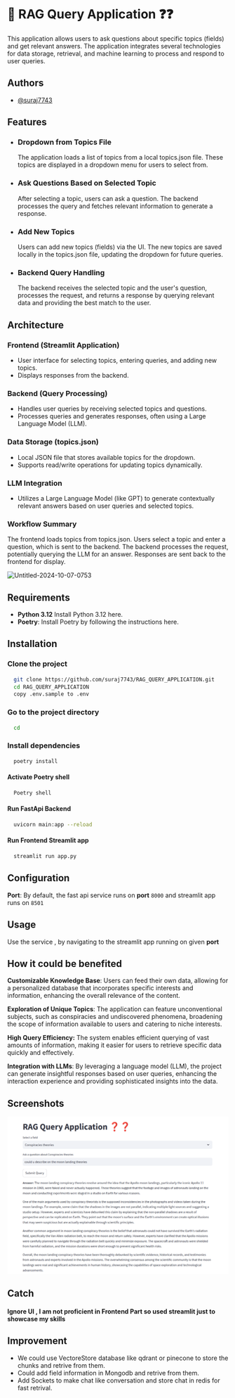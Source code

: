 
# 🚀 RAG Query Application ❓❓
This application allows users to ask questions about specific topics (fields) and get relevant answers. The application integrates several technologies for data storage, retrieval, and machine learning to process and respond to user queries.


## Authors

- [@suraj7743](https://github.com/suraj7743)


## Features

- ### Dropdown from Topics File #
    The application loads a list of topics from a local topics.json file. These topics are displayed in a dropdown menu for users to select from.

- ### Ask Questions Based on Selected Topic
    After selecting a topic, users can ask a question. The backend processes the query and fetches relevant information to generate a response.

- ### Add New Topics

    Users can add new topics (fields) via the UI. The new topics are saved locally in the topics.json file, updating the dropdown for future queries.
- ### Backend Query Handling
    The backend receives the selected topic and the user's question, processes the request, and returns a response by querying relevant data and providing the best match to the user.
    


## Architecture
### Frontend (Streamlit Application)

- User interface for selecting topics, entering queries, and adding new topics.
- Displays responses from the backend.
### Backend (Query Processing)

- Handles user queries by receiving selected topics and questions.
- Processes queries and generates responses, often using a Large Language Model (LLM).
### Data Storage (topics.json)

- Local JSON file that stores available topics for the dropdown.
- Supports read/write operations for updating topics dynamically.
### LLM Integration

- Utilizes a Large Language Model (like GPT) to generate contextually relevant answers based on user queries and selected topics.
### Workflow Summary
The frontend loads topics from topics.json.
Users select a topic and enter a question, which is sent to the backend.
The backend processes the request, potentially querying the LLM for an answer.
Responses are sent back to the frontend for display.

![Untitled-2024-10-07-0753](https://github.com/user-attachments/assets/492d57c4-d7a9-468e-af79-3a39bc05966c)


## Requirements
- **Python 3.12** Install Python 3.12 here.
- **Poetry**: Install Poetry by following the instructions here.

## Installation

### Clone the project

```bash
  git clone https://github.com/suraj7743/RAG_QUERY_APPLICATION.git
  cd RAG_QUERY_APPLICATION
  copy .env.sample to .env
```

### Go to the project directory

```bash
  cd 
```

### Install dependencies

```bash
  poetry install
```

#### Activate Poetry shell

```bash
  Poetry shell
```
#### Run FastApi Backend
```bash
  uvicorn main:app --reload
```
#### Run Frontend Streamlit app
```bash
  streamlit run app.py
```



## Configuration
**Port**: By default, the fast api service runs on **port** `8000` and streamlit app runs on `8501`


## Usage

Use the service , by navigating to the streamlit app running on given **port**

## How it could be benefited
**Customizable Knowledge Base**: Users can feed their own data, allowing for a personalized database that incorporates specific interests and information, enhancing the overall relevance of the content.

**Exploration of Unique Topics**: The application can feature unconventional subjects, such as conspiracies and undiscovered phenomena, broadening the scope of information available to users and catering to niche interests.

**High Query Efficiency:** The system enables efficient querying of vast amounts of information, making it easier for users to retrieve specific data quickly and effectively.

**Integration with LLMs**: By leveraging a language model (LLM), the project can generate insightful responses based on user queries, enhancing the interaction experience and providing sophisticated insights into the data.

## Screenshots
![alt text](screenshot1.png)

## Catch 
#### Ignore UI , I am not proficient in Frontend Part so used streamlit just to showcase my skills

## Improvement
- We could use VectoreStore database like qdrant or pinecone to store the chunks and retrive from them. 
- Could add field information in Mongodb and retrive from them. 
- Add Sockets to make chat like conversation and store chat in redis for fast retrival.

